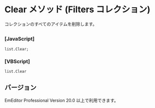 # Clear メソッド (Filters コレクション)

コレクションのすべてのアイテムを削除します。

## 

### \[JavaScript\]

```
list.Clear;
```

### \[VBScript\]

```
list.Clear
```

## バージョン

EmEditor Professional Version 20.0 以上で利用できます。
